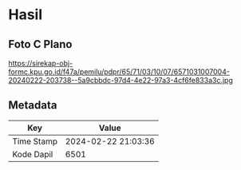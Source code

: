 # Hasil

## Foto C Plano

https://sirekap-obj-formc.kpu.go.id/f47a/pemilu/pdpr/65/71/03/10/07/6571031007004-20240222-203738--5a9cbbdc-97d4-4e22-97a3-4cf6fe833a3c.jpg


## Metadata

| Key        | Value               |
| ---------- | ------------------- |
| Time Stamp | 2024-02-22 21:03:36 |
| Kode Dapil | 6501                |



